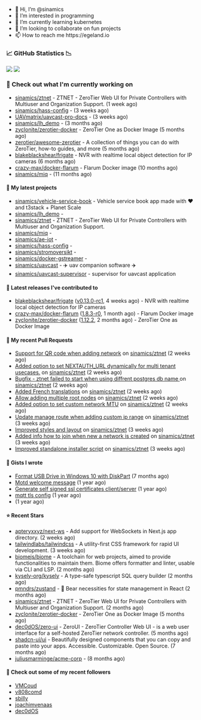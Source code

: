 <p align="center">
  <ul>
    <li>👋 Hi, I’m @sinamics</li>
    <li>👀 I’m interested in programming</li>
    <li>🌱 I’m currently learning kubernetes</li>
    <li>💞️ I’m looking to collaborate on fun projects</li>
    <li>📫 How to reach me https://egeland.io</li>
  </ul>
</p>

### 📈 GitHub Statistics 📉
<img align="center" src="https://githubreadme.egeland.io/?username=sinamics&show_icons=true&theme=ayu-mirage" />
<img align="center" src="https://githubreadme.egeland.io/top-langs/?username=sinamics&theme=ayu-mirage&layout=compact" />

### 👷 Check out what I'm currently working on

- [sinamics/ztnet](https://github.com/sinamics/ztnet) - ZTNET - ZeroTier Web UI for Private Controllers with Multiuser and Organization Support. (1 week ago)
- [sinamics/hass-config](https://github.com/sinamics/hass-config) -  (3 weeks ago)
- [UAVmatrix/uavcast-pro-docs](https://github.com/UAVmatrix/uavcast-pro-docs) -  (3 weeks ago)
- [sinamics/lh_demo](https://github.com/sinamics/lh_demo) -  (3 months ago)
- [zyclonite/zerotier-docker](https://github.com/zyclonite/zerotier-docker) - ZeroTier One as Docker Image (5 months ago)
- [zerotier/awesome-zerotier](https://github.com/zerotier/awesome-zerotier) - A collection of things you can do with ZeroTier, how-to guides, and more (5 months ago)
- [blakeblackshear/frigate](https://github.com/blakeblackshear/frigate) - NVR with realtime local object detection for IP cameras (6 months ago)
- [crazy-max/docker-flarum](https://github.com/crazy-max/docker-flarum) - Flarum Docker image (10 months ago)
- [sinamics/miq](https://github.com/sinamics/miq) -  (11 months ago)

#### 🌱 My latest projects

- [sinamics/vehicle-service-book](https://github.com/sinamics/vehicle-service-book) - Vehicle service book app made with ❤️ and t3stack &#43; Planet Scale
- [sinamics/lh_demo](https://github.com/sinamics/lh_demo) - 
- [sinamics/ztnet](https://github.com/sinamics/ztnet) - ZTNET - ZeroTier Web UI for Private Controllers with Multiuser and Organization Support.
- [sinamics/miq](https://github.com/sinamics/miq) - 
- [sinamics/ae-iot](https://github.com/sinamics/ae-iot) - 
- [sinamics/hass-config](https://github.com/sinamics/hass-config) - 
- [sinamics/stromoversikt](https://github.com/sinamics/stromoversikt) - 
- [sinamics/docker-gstreamer](https://github.com/sinamics/docker-gstreamer) - 
- [sinamics/uavcast](https://github.com/sinamics/uavcast) - ✈️ uav companion software ✈️
- [sinamics/uavcast-supervisor](https://github.com/sinamics/uavcast-supervisor) - supervisor for uavcast application

#### 🔭 Latest releases I've contributed to

- [blakeblackshear/frigate](https://github.com/blakeblackshear/frigate) ([v0.13.0-rc1](https://github.com/blakeblackshear/frigate/releases/tag/v0.13.0-rc1), 4 weeks ago) - NVR with realtime local object detection for IP cameras
- [crazy-max/docker-flarum](https://github.com/crazy-max/docker-flarum) ([1.8.3-r0](https://github.com/crazy-max/docker-flarum/releases/tag/1.8.3-r0), 1 month ago) - Flarum Docker image
- [zyclonite/zerotier-docker](https://github.com/zyclonite/zerotier-docker) ([1.12.2](https://github.com/zyclonite/zerotier-docker/releases/tag/1.12.2), 2 months ago) - ZeroTier One as Docker Image

#### 🔨 My recent Pull Requests

- [Support for QR code when adding network](https://github.com/sinamics/ztnet/pull/292) on [sinamics/ztnet](https://github.com/sinamics/ztnet) (2 weeks ago)
- [Added option to set NEXTAUTH_URL dynamically for multi tenant usecases.](https://github.com/sinamics/ztnet/pull/291) on [sinamics/ztnet](https://github.com/sinamics/ztnet) (2 weeks ago)
- [Bugfix - ztnet failed to start when using diffrent postgres db name ](https://github.com/sinamics/ztnet/pull/286) on [sinamics/ztnet](https://github.com/sinamics/ztnet) (2 weeks ago)
- [Added French translations](https://github.com/sinamics/ztnet/pull/284) on [sinamics/ztnet](https://github.com/sinamics/ztnet) (2 weeks ago)
- [Allow adding multiple root nodes](https://github.com/sinamics/ztnet/pull/280) on [sinamics/ztnet](https://github.com/sinamics/ztnet) (2 weeks ago)
- [Added option to set custom network MTU](https://github.com/sinamics/ztnet/pull/278) on [sinamics/ztnet](https://github.com/sinamics/ztnet) (2 weeks ago)
- [Update manage route when adding custom ip range](https://github.com/sinamics/ztnet/pull/276) on [sinamics/ztnet](https://github.com/sinamics/ztnet) (3 weeks ago)
- [Improved styles and layout](https://github.com/sinamics/ztnet/pull/273) on [sinamics/ztnet](https://github.com/sinamics/ztnet) (3 weeks ago)
- [Added info how to join when new a network is created](https://github.com/sinamics/ztnet/pull/272) on [sinamics/ztnet](https://github.com/sinamics/ztnet) (3 weeks ago)
- [Improved standalone installer script](https://github.com/sinamics/ztnet/pull/271) on [sinamics/ztnet](https://github.com/sinamics/ztnet) (3 weeks ago)

#### 📓 Gists I wrote

- [Format USB Drive in Windows 10 with DiskPart](https://gist.github.com/8aa001b3dbe040e07917665b6a8f59c4) (7 months ago)
- [Motd welcome message](https://gist.github.com/d1f96f39b797ccb2eba6e8bd539510bc) (1 year ago)
- [Generate self signed ssl certificates client/server](https://gist.github.com/4ecdb293851b7018a715f4186ffa1e79) (1 year ago)
- [mqtt tls config](https://gist.github.com/20d325a3d7d8d9db4c657737f93aac99) (1 year ago)
- [](https://gist.github.com/2dce8bf46e2de3f3fb642bc342d9f5a2) (1 year ago)

#### ⭐ Recent Stars

- [apteryxxyz/next-ws](https://github.com/apteryxxyz/next-ws) - Add support for WebSockets in Next.js app directory. (2 weeks ago)
- [tailwindlabs/tailwindcss](https://github.com/tailwindlabs/tailwindcss) - A utility-first CSS framework for rapid UI development. (3 weeks ago)
- [biomejs/biome](https://github.com/biomejs/biome) - A toolchain for web projects, aimed to provide functionalities to maintain them. Biome offers formatter and linter, usable via CLI and LSP. (2 months ago)
- [kysely-org/kysely](https://github.com/kysely-org/kysely) - A type-safe typescript SQL query builder (2 months ago)
- [pmndrs/zustand](https://github.com/pmndrs/zustand) - 🐻 Bear necessities for state management in React (2 months ago)
- [sinamics/ztnet](https://github.com/sinamics/ztnet) - ZTNET - ZeroTier Web UI for Private Controllers with Multiuser and Organization Support. (2 months ago)
- [zyclonite/zerotier-docker](https://github.com/zyclonite/zerotier-docker) - ZeroTier One as Docker Image (5 months ago)
- [dec0dOS/zero-ui](https://github.com/dec0dOS/zero-ui) - ZeroUI - ZeroTier Controller Web UI - is a web user interface for a self-hosted ZeroTier network controller. (5 months ago)
- [shadcn-ui/ui](https://github.com/shadcn-ui/ui) - Beautifully designed components that you can copy and paste into your apps. Accessible. Customizable. Open Source. (7 months ago)
- [juliusmarminge/acme-corp](https://github.com/juliusmarminge/acme-corp) -  (8 months ago)

#### 👯 Check out some of my recent followers

- [VMCoud](https://github.com/VMCoud)
- [v808comd](https://github.com/v808comd)
- [sbilly](https://github.com/sbilly)
- [joachimvenaas](https://github.com/joachimvenaas)
- [dec0dOS](https://github.com/dec0dOS)
